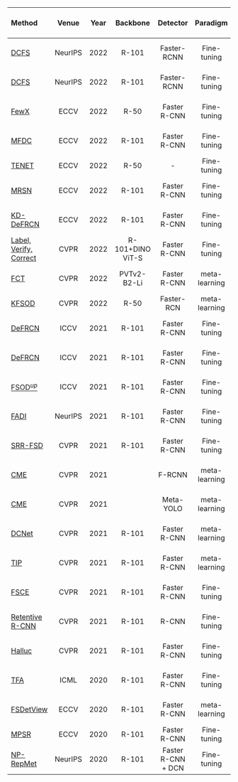 | Method | Venue | Year| Backbone|Detector|Paradigm|Setting| Set1 1/2/3/5/10-shot |  Set2 1/2/3/5/10-shot | Set3 1/2/3/5/10-shot |Code|
| :-----|:-----:|:-----:|:---:|:---:|:----:|:-----|:-----:|:-----:|:----:|:-----|
[DCFS](https://openreview.net/pdf?id=dVXO3Orjmxk)| NeurIPS | 2022| R-101| Faster-RCNN |Fine-tuning|FSOD| 56.6 59.6 62.9 65.6 62.5| 29.7 38.7 46.2 48.9 48.1| 47.9 51.9 53.3 56.1 59.4|[PyTorch](https://csgaobb.github.io/Projects/DCFS)|
[DCFS](https://openreview.net/pdf?id=dVXO3Orjmxk)| NeurIPS | 2022| R-101| Faster-RCNN |Fine-tuning|gFSOD|45.8 59.1 62.1 66.8 68.0| 31.8 41.7 46.6 50.3 53.7| 39.6 52.1 56.3 60.3 63.3|[PyTorch](https://csgaobb.github.io/Projects/DCFS)|
[FewX](https://www.ecva.net/papers/eccv_2022/papers_ECCV/papers/136790707.pdf)|ECCV|2022| R-50 |Faster R-CNN|Fine-tuning|FSOD|40.1 44.2 51.2 62.0 63.0| 33.3 33.1 42.3 46.3 52.3| 36.1 43.1 43.5 52.0 56.0|[PyTorch](https://github.com/fanq15/FewX)|
[MFDC](https://www.ecva.net/papers/eccv_2022/papers_ECCV/papers/136690569.pdf)|ECCV|2022| R-101 |Faster R-CNN|Fine-tuning|FSOD|63.4 66.3 67.7 69.4 68.1| 42.1 46.5 53.4 55.3 53.8 | 56.1 58.3 59.0 62.2 63.7|[PyTorch](https://github.com/WuShuang1998/MFDC)|
[TENET](https://www.ecva.net/papers/eccv_2022/papers_ECCV/papers/136800300.pdf)|ECCV|2022|R-50|-|Fine-tuning|FSOD|46.7 - 55.4 62.3 66.9| 40.3 - 44.7 49.3 52.1| 35.5 - 46.0 54.4 54.6 |[PyTorch](https://github.com/ZS123-lang/TENET)|
|[MRSN](https://www.ecva.net/papers/eccv_2022/papers_ECCV/papers/136800388.pdf)|ECCV|2022|R-101|Faster R-CNN|Fine-tuning|FSOD|47.6 48.6 57.8 61.9 62.6| 31.2 38.3 46.7 47.1 50.6| 35.5 30.9 45.6 54.4 57.4|[-](https://github.com/MMatx/MRSN)|
|[KD-DeFRCN](https://www.ecva.net/papers/eccv_2022/papers_ECCV/papers/136700279.pdf)|ECCV|2022|R-101|Faster R-CNN|Fine-tuning|FSOD|58.2 62.5 65.1  68.2 67.4| 37.6 45.6 52.0 54.6 53.2| 53.8 57.7 58.0 62.4 62.2 |-|
|[Label, Verify, Correct](https://openaccess.thecvf.com/content/CVPR2022/papers/Kaul_Label_Verify_Correct_A_Simple_Few_Shot_Object_Detection_Method_CVPR_2022_paper.pdf)| CVPR |2022|R-101+DINO ViT-S|Faster R-CNN|Fine-tuning|FSOD| 54.5 53.2 58.8 63.2 65.7| 32.8 29.2 50.7 49.8 50.6| 48.4 52.7 55.0 59.6 59.6|[PyTorch](https://github.com/prannaykaul/lvc)|
|[FCT](https://openaccess.thecvf.com/content/CVPR2022/papers/Han_Few-Shot_Object_Detection_With_Fully_Cross-Transformer_CVPR_2022_paper.pdf)| CVPR |2022|PVTv2-B2-Li| Faster R-CNN |meta-learning|FSOD|38.5 49.6 53.5 59.8 64.3| 25.9 34.2 40.1 44.9 47.4| 34.7 43.9 49.3 53.1 56.3|-|
|[KFSOD](https://openaccess.thecvf.com/content/CVPR2022/papers/Zhang_Kernelized_Few-Shot_Object_Detection_With_Efficient_Integral_Aggregation_CVPR_2022_paper.pdf)| CVPR |2022|R-50|Faster-RCN|meta-learning|FSOD|44.6 - 54.4 60.9 65.8 | 37.8 - 43.1 48.1 50.4 | 34.8 - 44.1 52.7 53.9|[-](https://github.com/ZS123-lang/KFSOD)|
|[DeFRCN](https://openaccess.thecvf.com/content/ICCV2021/papers/Qiao_DeFRCN_Decoupled_Faster_R-CNN_for_Few-Shot_Object_Detection_ICCV_2021_paper.pdf) | ICCV | 2021|R-101|Faster R-CNN| Fine-tuning|FSOD|53.6 57.5 61.5 64.1 60.8 | 30.1 38.1 47.0 53.3 47.9 | 48.4 50.9 52.3 54.9 57.4|[PyTorch](https://github.com/er-muyue/DeFRCN)
|[DeFRCN](https://openaccess.thecvf.com/content/ICCV2021/papers/Qiao_DeFRCN_Decoupled_Faster_R-CNN_for_Few-Shot_Object_Detection_ICCV_2021_paper.pdf) | ICCV | 2021|R-101|Faster R-CNN| Fine-tuning|gFSOD|40.2 53.6 58.2  63.6 66.5 | 29.5 39.7 43.4 48.1 52.8 | 35.0 38.3 52.9 57.7 60.8|[PyTorch](https://github.com/er-muyue/DeFRCN)
|[FSOD$^{up}$](https://openaccess.thecvf.com/content/ICCV2021/papers/Wu_Universal-Prototype_Enhancing_for_Few-Shot_Object_Detection_ICCV_2021_paper.pdf)| ICCV |2021|R-101|Faster R-CNN|Fine-tuning|gFSOD|43.8 47.8 50.3 55.4 61.7 | 31.2 30.5 41.2 42.2 48.3| 35.5 39.7 43.9 50.6 53.5|[PyTorch](https://github.com/AmingWu/UP-FSOD)
|[FADI](https://proceedings.neurips.cc/paper/2021/file/8a1e808b55fde9455cb3d8857ed88389-Paper.pdf)| NeurIPS |2021|R-101|Faster R-CNN|Fine-tuning|gFSOD| 50.3 54.8 54.2 59.3 63.2|30.6 35.0 40.3 42.8 48.0 |45.7 49.7 49.1 55.0 59.6|[PyTorch](https://github.com/yhcao6/FADI)|
|[SRR-FSD](https://openaccess.thecvf.com/content/CVPR2021/papers/Zhu_Semantic_Relation_Reasoning_for_Shot-Stable_Few-Shot_Object_Detection_CVPR_2021_paper.pdf)|CVPR|2021|R-101|Faster R-CNN|Fine-tuning|FSOD| 47.8 50.5 51.3 55.2 56.8 |32.5 35.3 39.1 40.8 43.8 |40.1 41.5 44.3 46.9 46.4|-|
|[CME](https://openaccess.thecvf.com/content/CVPR2021/papers/Li_Beyond_Max-Margin_Class_Margin_Equilibrium_for_Few-Shot_Object_Detection_CVPR_2021_paper.pdf)|CVPR|2021||F-RCNN|meta-learning|gFSOD|41.5 47.5 50.4 58.2 60.9| 27.2 30.2 41.4 42.5 46.8 |34.3 39.6 45.1 48.3 51.5|[PyTorch](https://github.com/Bohao-Lee/CME)|
|[CME](https://openaccess.thecvf.com/content/CVPR2021/papers/Li_Beyond_Max-Margin_Class_Margin_Equilibrium_for_Few-Shot_Object_Detection_CVPR_2021_paper.pdf)|CVPR|2021||Meta-YOLO|meta-learning|gFSOD|17.8 26.1 31.5 44.8 47.5| 12.7 17.4 27.1 33.7 40.0| 15.7 27.4 30.7 44.9 48.8|[PyTorch](https://github.com/Bohao-Lee/CME)|
|[DCNet](https://openaccess.thecvf.com/content/CVPR2021/papers/Hu_Dense_Relation_Distillation_With_Context-Aware_Aggregation_for_Few-Shot_Object_Detection_CVPR_2021_paper.pdf)|CVPR|2021|R-101|Faster R-CNN|meta-learning|FSOD| 33.9 37.4 43.7 51.1 59.6 |23.2 24.8 30.6 36.7 46.6 |32.3 34.9 39.7 42.6 50.7|[](https://github.com/hzhupku/DCNet)|
|[TIP](https://openaccess.thecvf.com/content/CVPR2021/papers/Li_Transformation_Invariant_Few-Shot_Object_Detection_CVPR_2021_paper.pdf)|CVPR|2021|R-101|Faster R-CNN|meta-learning|FSOD|27.7 36.5 43.3 50.2 59.6| 22.7 30.1 33.8 40.9 46.9| 21.7 30.6 38.1 44.5 50.9|
|[FSCE](https://openaccess.thecvf.com/content/CVPR2021/papers/Sun_FSCE_Few-Shot_Object_Detection_via_Contrastive_Proposal_Encoding_CVPR_2021_paper.pdf)|CVPR|2021|R-101|Faster R-CNN |Fine-tuning|FSOD|32.9 44.0 46.8 52.9 59.7| 23.7 30.6 38.4 43.0 48.5 |22.6 33.4 39.5 47.3 54.0|[PyTorch](https://github.com/MegviiDetection/FSCE)|
|[Retentive R-CNN](https://openaccess.thecvf.com/content/CVPR2021/papers/Fan_Generalized_Few-Shot_Object_Detection_Without_Forgetting_CVPR_2021_paper.pdf)|CVPR|2021|R-101|R-CNN|Fine-tuning|gFSOD|71.3 72.3 72.1 74.0 74.6 | 66.8 68.4 70.2 70.7 71.5 |69.0 70.9 72.3 73.9 74.1|[PyTorch](https://github.com/Megvii-BaseDetection/GFSD)|
|[Halluc](https://openaccess.thecvf.com/content/CVPR2021/papers/Zhang_Hallucination_Improves_Few-Shot_Object_Detection_CVPR_2021_paper.pdf)|CVPR|2021|R-101|Faster R-CNN|Fine-tuning|FSOD|47.0 44.9 46.5 54.7 54.7 |26.3 31.8 37.4 37.4 41.2 |40.4 42.1 43.3 51.4 49.6|[-](https://github.com/pppplin/HallucFsDet)
|[TFA](https://arxiv.org/abs/2003.06957)| ICML|2020|R-101|Faster R-CNN|Fine-tuning|FSOD|39.8 36.1 44.7 55.7 56.0|23.5 26.9 34.1 35.1 39.1|30.8 34.8 42.8 49.5 49.8|[PyTorch](https://github.com/ucbdrive/few-shot-object-detection)|
|[FSDetView](https://www.ecva.net/papers/eccv_2020/papers_ECCV/papers/123620188.pdf)|ECCV|2020|R-101|Faster R-CNN |meta-learning|FSOD|24.2 35.3 42.2 49.1 57.4|21.6 24.6 31.9 37.0 45.7|21.2 30.0 37.2 43.8 49.6|[PyTorch](http://imagine.enpc.fr/~xiaoy/FSDetView/)
|[MPSR](https://arxiv.org/pdf/2007.09384.pdf)| ECCV |2020|R-101|Faster R-CNN| Fine-tuning|FSOD|41.7 - 51.4 55.2 61.8| 24.4 - 39.2 39.9 47.8|35.6 - 42.3 48.0 49.7|[PyTorch](https://github.com/jiaxi-wu/MPSR)|
|[NP-RepMet](https://arxiv.org/pdf/2010.11714.pdf)|NeurIPS|2020|R-101| Faster R-CNN + DCN|Fine-tuning|FSOD|37.8 40.3 41.7 47.3 49.4|41.6 43.0 43.4 47.4 49.1| 33.3 38.0 39.8 41.5 44.8|[MXNet](https://github.com/yang-yk/NP-RepMet)|